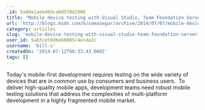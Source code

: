 ```yaml
---
_id: 5a88e1aebd6dca0d5f0d2986
title: "Mobile device testing with Visual Studio, Team Foundation Server and Perfecto Mobile MobileCloud platform"
url: 'http://blogs.msdn.com/b/somasegar/archive/2014/07/07/mobile-device-testing-with-visual-studio-team-foundation-server-and-perfecto-mobile-mobilecloud-platform.aspx'
category: articles
slug: 'mobile-device-testing-with-visual-studio-team-foundation-server-and-perfecto-mobile-mobilecloud-pla'
user_id: 5a83ce59d6eb0005c4ecda2c
username: 'bill-s'
createdOn: '2014-07-12T08:33:43.000Z'
tags: []
---
```


Today's mobile-first development requires testing on the wide variety of devices that are in common use by consumers and business users.  To deliver high-quality mobile apps, development teams need robust mobile testing solutions that address the complexities of multi-platform development in a highly fragmented mobile market.

